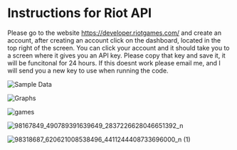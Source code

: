 # Instructions for Riot API
Please go to the website 
https://developer.riotgames.com/
and create an account, after creating an account click on the dashboard, located in the top right of the screen. You can click your account and it should take you to a screen where it gives you an API key. Please copy that key and save it, it will be funcitonal for 24 hours. If this doesnt work please email me, and I will send you a new key to use when running the code.

![Sample Data](https://user-images.githubusercontent.com/58304673/82372642-5541e400-99ea-11ea-816e-986cf32e4b66.jpg)

![Graphs](https://user-images.githubusercontent.com/58304673/82372580-36435200-99ea-11ea-9d2f-000127f03d5a.jpg)

![games](https://user-images.githubusercontent.com/58304673/82373998-7277b200-99ec-11ea-861d-04d7db47f96a.jpg)

![98167849_490789391639649_2837226628046651392_n](https://user-images.githubusercontent.com/58304673/82374257-c84c5a00-99ec-11ea-8073-2b1f6fe365da.jpg)

![98318687_620621008538496_4411244408733696000_n (1)](https://user-images.githubusercontent.com/58304673/82374162-a8b53180-99ec-11ea-85d6-11e260a14796.jpg)

